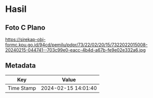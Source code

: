 # Hasil

## Foto C Plano

https://sirekap-obj-formc.kpu.go.id/94cd/pemilu/pdpr/73/22/02/20/15/7322022015008-20240215-044741--703c99e0-eacc-4b4d-a67b-fe9e02e332a6.jpg


## Metadata

| Key        | Value               |
| ---------- | ------------------- |
| Time Stamp | 2024-02-15 14:01:40 |



